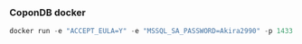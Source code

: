 ### CoponDB docker
```powershell
docker run -e "ACCEPT_EULA=Y" -e "MSSQL_SA_PASSWORD=Akira2990" -p 1433:1433 -v mangodb:/var/opt/mssql -d --rm --name mangodb mcr.microsoft.com/mssql/server:2022-latest
```
